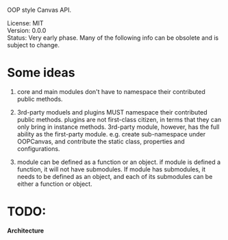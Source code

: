 OOP style Canvas API.

License: MIT    
Version: 0.0.0  
Status: Very early phase. Many of the following info can be obsolete and is subject to
change.

# Some ideas

1. core and main modules don't have to namespace their contributed public
   methods.
2. 3rd-party moduels and plugins MUST namespace their contributed public
   methods. 
   plugins are not first-class citizen, in terms that they can only bring in
   instance methods. 3rd-party module, however, has the full ability as the
   first-party module. e.g. create sub-namespace under OOPCanvas, and
   contribute the static class, properties and configurations. 

3. module can be defined as a function or an object. if module is defined
   a function, it will not have submodules. If module has submodules, it needs
   to be defined as an object, and each of its submodules can be either
   a function or object.


# TODO:

**Architecture**
